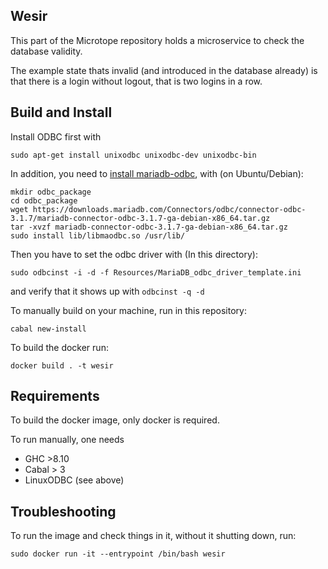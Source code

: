 ## Wesir

This part of the Microtope repository holds a microservice to check the database validity.

The example state thats invalid (and introduced in the database already) is that there is a login without logout, that is two logins in a row.

## Build and Install

Install ODBC first with

```shell
sudo apt-get install unixodbc unixodbc-dev unixodbc-bin
```

In addition, you need to [install mariadb-odbc](https://mariadb.com/kb/en/about-mariadb-connector-odbc/),
with (on Ubuntu/Debian):

```shell
mkdir odbc_package
cd odbc_package
wget https://downloads.mariadb.com/Connectors/odbc/connector-odbc-3.1.7/mariadb-connector-odbc-3.1.7-ga-debian-x86_64.tar.gz
tar -xvzf mariadb-connector-odbc-3.1.7-ga-debian-x86_64.tar.gz
sudo install lib/libmaodbc.so /usr/lib/
```

Then you have to set the odbc driver with (In this directory):

`sudo odbcinst -i -d -f Resources/MariaDB_odbc_driver_template.ini`

and verify that it shows up with `odbcinst -q -d`

To manually build on your machine, run in this repository:

```shell
cabal new-install
```

To build the docker run:

```shell
docker build . -t wesir
```

## Requirements

To build the docker image, only docker is required.

To run manually, one needs

- GHC >8.10
- Cabal > 3
- LinuxODBC (see above)


## Troubleshooting

To run the image and check things in it, without it shutting down, run:

`sudo docker run -it --entrypoint /bin/bash wesir`
